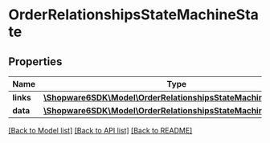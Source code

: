 # OrderRelationshipsStateMachineState

## Properties
Name | Type | Description | Notes
------------ | ------------- | ------------- | -------------
**links** | [**\Shopware6SDK\Model\OrderRelationshipsStateMachineStateLinks**](OrderRelationshipsStateMachineStateLinks.md) |  | [optional] 
**data** | [**\Shopware6SDK\Model\OrderRelationshipsStateMachineStateData**](OrderRelationshipsStateMachineStateData.md) |  | [optional] 

[[Back to Model list]](../../README.md#documentation-for-models) [[Back to API list]](../../README.md#documentation-for-api-endpoints) [[Back to README]](../../README.md)

